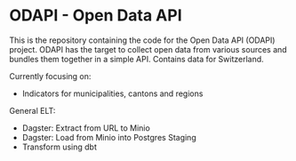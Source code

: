 # ODAPI - Open Data API

This is the repository containing the code for the Open Data API (ODAPI) project.
ODAPI has the target to collect open data from various sources and bundles them together in a simple API.
Contains data for Switzerland.

Currently focusing on:
- Indicators for municipalities, cantons and regions

General ELT:
- Dagster: Extract from URL to Minio
- Dagster: Load from Minio into Postgres Staging
- Transform using dbt

